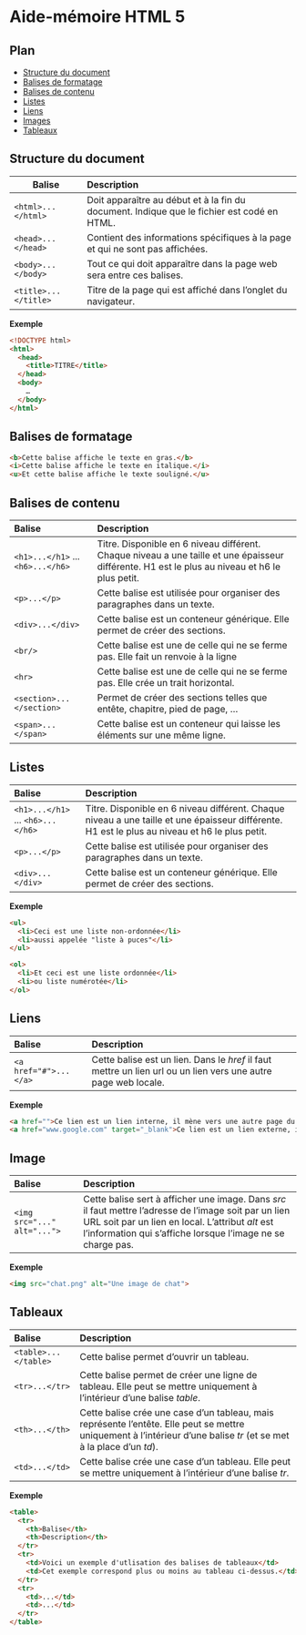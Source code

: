 # Aide-mémoire HTML 5

## Plan
- [Structure du document](#structure-du-document)
- [Balises de formatage](#balises-de-formatage)
- [Balises de contenu](#balises-de-contenu)
- [Listes](#listes)
- [Liens](#liens)
- [Images](#images)
- [Tableaux](#tableaux)

## Structure du document

| Balise                   | Description                                                  |
| ------------------------ | :----------------------------------------------------------- |
| ```<html>...</html>```   | Doit apparaître au début et à la fin du document. Indique que le fichier est codé en HTML. |
| ```<head>...</head>```   | Contient des informations spécifiques à la page et qui ne sont pas affichées. |
| ```<body>...</body>```   | Tout ce qui doit apparaître dans la page web sera entre ces balises. |
| ```<title>...</title>``` | Titre de la page qui est affiché dans l’onglet du navigateur. |

**Exemple**

```html
<!DOCTYPE html>
<html>
  <head>
  	<title>TITRE</title>
  </head>
  <body>
    …
  </body>
</html>
```

## Balises de formatage

```html
<b>Cette balise affiche le texte en gras.</b>
<i>Cette balise affiche le texte en italique.</i>
<u>Et cette balise affiche le texte souligné.</u>
```

## Balises de contenu

| Balise                                    | Description                                                  |
| :----------------------------------------- | :------------------------------------------------------------ |
| ```<h1>...</h1>``` ... ```<h6>...</h6>``` | Titre. Disponible en 6 niveau différent. Chaque niveau a une taille et une épaisseur différente. H1 est le plus au niveau et h6 le plus petit. |
| ```<p>...</p>```                          | Cette balise est utilisée pour organiser des paragraphes dans un texte. |
| ```<div>...</div>```                      | Cette balise est un conteneur générique. Elle permet de créer des sections. |
| ```<br/>```                               | Cette balise est une de celle qui ne se ferme pas. Elle fait un renvoie à la ligne |
| ```<hr>```                                | Cette balise est une de celle qui ne se ferme pas. Elle crée un trait horizontal. |
| ```<section>...</section>```              | Permet de créer des sections telles que entête, chapitre, pied de page, … |
| ```<span>...</span>```                    | Cette balise est un conteneur qui laisse les éléments sur une même ligne. |

## Listes

| Balise                                    | Description                                                  |
| :---------------------------------------- | :----------------------------------------------------------- |
| ```<h1>...</h1>``` ... ```<h6>...</h6>``` | Titre. Disponible en 6 niveau différent. Chaque niveau a une taille et une épaisseur différente. H1 est le plus au niveau et h6 le plus petit. |
| ```<p>...</p>```                          | Cette balise est utilisée pour organiser des paragraphes dans un texte. |
| ```<div>...</div>```                      | Cette balise est un conteneur générique. Elle permet de créer des sections. |

**Exemple**

```html
<ul>
  <li>Ceci est une liste non-ordonnée</li>
  <li>aussi appelée "liste à puces"</li>
</ul>

<ol>
  <li>Et ceci est une liste ordonnée</li>
  <li>ou liste numérotée</li>
</ol>
```

## Liens

| Balise                    | Description                                                  |
| :------------------------ | :----------------------------------------------------------- |
| ```<a href="#">...</a>``` | Cette balise est un lien. Dans le *href* il faut mettre un lien url ou un lien vers une autre page web locale. |

**Exemple**

```html
<a href="">Ce lien est un lien interne, il mène vers une autre page du site.</a>
<a href="www.google.com" target="_blank">Ce lien est un lien externe, il mène vers un autre site internet, on y ajoute donc l'attribut target</a>
```

## Image

| Balise                          | Description                                                  |
| :------------------------------ | :----------------------------------------------------------- |
| ```<img src="..." alt="...">``` | Cette balise sert à afficher une image. Dans *src* il faut mettre l’adresse de l’image soit par un lien URL soit par un lien en local. L’attribut *alt* est l’information qui s’affiche lorsque l’image ne se charge pas. |

**Exemple**

```html
<img src="chat.png" alt="Une image de chat">
```

## Tableaux

| Balise                   | Description                                                  |
| :----------------------- | :----------------------------------------------------------- |
| ```<table>...</table>``` | Cette balise permet d’ouvrir un tableau.                     |
| ```<tr>...</tr>```       | Cette balise permet de créer une ligne de tableau. Elle peut se mettre uniquement à l’intérieur d’une balise *table*. |
| ```<th>...</th>```       | Cette balise crée une case d’un tableau, mais représente l’entête. Elle peut se mettre uniquement à l’intérieur d’une balise *tr* (et se met à la place d’un *td*). |
| ```<td>...</td>```       | Cette balise crée une case d’un tableau. Elle peut se mettre uniquement à l’intérieur d’une balise *tr*. |

**Exemple**

```html
<table>
  <tr>
    <th>Balise</th>
    <th>Description</th>
  </tr>
  <tr>
    <td>Voici un exemple d'utlisation des balises de tableaux</td>
    <td>Cet exemple correspond plus ou moins au tableau ci-dessus.</td>
  </tr>
  <tr>
    <td>...</td>
    <td>...</td>
  </tr>
</table>
```